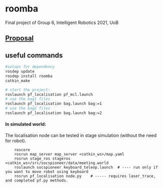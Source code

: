 # roomba
Final project of Group 6, Intelligent Robotics 2021, UoB

## [Proposal](https://bham-my.sharepoint.com/:w:/r/personal/mxl367_student_bham_ac_uk/_layouts/15/Doc.aspx?sourcedoc=%7BCBCD51A3-804D-42BA-A23D-9412685EAAF5%7D&file=Intel.%20Robotics%20Project%20Proposal%20-%20Group%206.docx&action=edit&mobileredirect=true&wdPreviousSession=54702ad2-d520-4f52-a1b5-e6ba7baac8fe&wdOrigin=TEAMS-ELECTRON.p2p.undefined)

## useful commands

```bash
#setups for dependency
rosdep update
rosdep install roomba
catkin_make
```

```bash
# start the project:
roslaunch pf_localisation pf_mcl.launch
# use the bag1 files
roslaunch pf_localisation bag.launch bag:=1
# use the bag2 files
roslaunch pf_localisation bag.launch bag:=2
```

#### In simulated world:

The localisation node can be tested in stage simulation (without the need for robot).

        roscore
        rosrun map_server map_server <catkin_ws>/map.yaml
        rosrun stage_ros stageros <catkin_ws>/src/socspioneer/data/meeting.world
        roslaunch socspioneer keyboard_teleop.launch  # ---- run only if you want to move robot using keyboard
        rosrun pf_localisation node.py    # ----- requires laser_trace, and completed pf.py methods.
